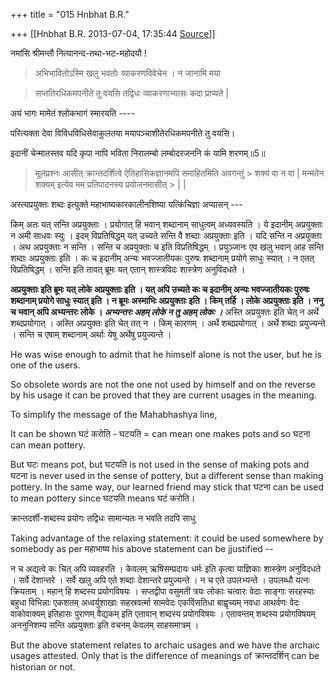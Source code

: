 +++
title = "015 Hnbhat B.R."

+++
[[Hnbhat B.R.	2013-07-04, 17:35:44 [Source](https://groups.google.com/g/samskrita/c/f6PVr3KcjB0)]]



  
नमांसि श्रीमन्तौ नित्यानन्द-तथा-भट-महोदयौ !  

> अभिभावितोऽस्मि खलु भवतोः व्याकरणविवेचेन । न जानामि मया

  

> सप्ततिरधिकमपनीते तु वयसि तद्विधः व्याकरणाभ्यासः कदा प्राप्यते \|  

  

  

  

अयं भागः मामेतं श्लोकभागं स्मारयति ----

  

परित्यक्ता देवा विविधविधिसेवाकुलतया मयापञ्चाशीतेरधिकमपनीते तु वयसि।  

इदानीं चेन्मातस्तव यदि कृपा नापि भविता निरालम्बो लम्बोदरजननि कं यामि शरणम्॥5॥  

  



> मूलप्रश्नः आसीत् क्रान्तदर्शित्वे ऐतिहासिकज्ञानमपि समाहितमिति अवगन्तुं > शक्यं वा न वा \| मन्मतेन शक्यम् इत्येव मम प्रतिपादनस्य प्रयोजनमासीत् > \| \|  

  

  

  

अस्त्यप्रयुक्तः शब्दः इत्युक्ते महाभाष्यकारकालीनशिष्या यत्किंचिज्ञा अप्यासन् ---

  

  

  
  

किम् अतः यत् सन्ति अप्रयुक्ताः । प्रयोगात् हि भवान् शब्दानाम् साधुत्वम् अध्यवस्यति । ये इदानीम् अप्रयुक्ताः न अमी साधवः स्युः । इदम् विप्रतिषिद्धम् यत् उच्यते सन्ति वै शब्दाः अप्रयुक्ताः इति । यदि सन्ति न अप्रयुक्ताः । अथ अप्रयुक्ताः न सन्ति । सन्ति च अप्रयुक्ताः च इति विप्रतिषिद्धम् । प्रयुञ्जानः एव खलु भवान् आह सन्ति शब्दाः अप्रयुक्ताः इति । कः च इदानीम् अन्यः भवज्जातीयकः पुरुषः शब्दानाम् प्रयोगे साधुः स्यात् । न एतत् विप्रतिषिद्धम् । सन्ति इति तावत् ब्रूमः यत् एतान् शास्त्रविदः शास्त्रेण अनुविदधते ।

  

**अप्रयुक्ताः इति ब्रूमः यत् लोके अप्रयुक्ताः इति । यत् अपि उच्यते कः च इदानीम् अन्यः भवज्जातीयकः पुरुषः शब्दानाम् प्रयोगे साधुः स्यात् इति । न ब्रूमः अस्माभिः अप्रयुक्ताः इति । किम् तर्हि । लोके अप्रयुक्ताः इति । ननु च भवान् अपि अभ्यन्तरः लोके । *अभ्यन्तरः अहम् लोके न तु अहम् लोकः ।*** अस्ति अप्रयुक्तः इति चेत् न अर्थे शब्दप्रयोगात् । अस्ति अप्रयुक्तः इति चेत् तत् न । किम् कारणम् । अर्थे शब्दप्रयोगात् । अर्थे शब्दाः प्रयुज्यन्ते । सन्ति च एषाम् शब्दानाम् अर्थाः येषु अर्थेषु प्रयुज्यन्ते ।  

  

He was wise enough to admit that he himself alone is not the user, but he is one of the users.

So obsolete words are not the one not used by himself and on the reverse by his usage it can be proved that they are current usages in the meaning.

  

To simplify the message of the Mahabhashya line,

  

It can be shown घटं करोति - घटयति = can mean one makes pots and so घटना can mean pottery.

  

But घटः means pot, but घटयति is not used in the sense of making pots and घटना is never used in the sense of pottery, but a different sense than making pottery. In the same way, our learned friend may stick that घटना can be used to mean pottery since घटयति means घटं करोति।

  

  

क्रान्तदर्शी-शब्दस्य प्रयोगः तद्विधः सामान्यतः न भवति तदपि साधु  

  

Taking advantage of the relaxing statement: it could be used somewhere by somebody as per महाभाष्य his above statement can be jjustified --

  

  

न च अद्यत्वे कः चित् अपि व्यवहरति । केवलम् ऋषिसम्प्रदायः धर्मः इति कृत्वा याज्ञिकाः शास्त्रेण अनुविदधते । सर्वे देशान्तरे । सर्वे खलु अपि एते शब्दाः देशान्तरे प्रयुज्यन्ते । न च एते उपलभ्यन्ते । उपलब्धौ यत्नः क्रियताम् । महान् हि शब्दस्य प्रयोगविषयः । सप्तद्वीपा वसुमती त्रयः लोकाः चत्वारः वेदाः साङ्गाः सरहस्याः बहुधा विभिन्नाः एकशतम् अध्वर्युशाखाः सहस्रवर्त्मा सामवेदः एकविंसतिधा बाह्वृच्यम् नवधा आथर्वणः वेदः वाकोवाक्यम् इतिहासः पुराणम् वैद्यकम् इति एतावान् शब्दस्य प्रयोगविषयः । एतावन्तम् शब्दस्य प्रयोगविषयम् अननुनिशम्य सन्ति अप्रयुक्ताः इति वचनम् केवलम् साहसमात्रम् ।  

  

But the above statement relates to archaic usages and we have the archaic usages attested. Only that is the difference of meanings of क्रान्तदर्शिन् can be historian or not.

  

  


